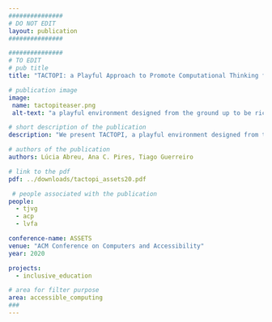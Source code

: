 ```yaml
---
###############
# DO NOT EDIT
layout: publication
###############

###############
# TO EDIT
# pub title
title: "TACTOPI: a Playful Approach to Promote Computational Thinking for Visually Impaired Children"

# publication image
image:
 name: tactopiteaser.png
 alt-text: "a playful environment designed from the ground up to be rich in both its story (a nautical game) and its mechanics (e.g., a physical robot-boat controlled with a 3D printed wheel), tailored to promote computational thinking" # provide a short description for the image #a11y

# short description of the publication
description: "We present TACTOPI, a playful environment designed from the ground up to be rich in both its story (a nautical game) and its mechanics (e.g., a physical robot-boat controlled with a 3D printed wheel), tailored to promote computational thinking at different levels (4 to 8 years old). This poster intends to provoke discussion and motivate accessibility researchers that are interested in computational thinking to make playfulness a priority."

# authors of the publication
authors: Lúcia Abreu, Ana C. Pires, Tiago Guerreiro

# link to the pdf
pdf: ../downloads/tactopi_assets20.pdf

 # people associated with the publication
people:
  - tjvg
  - acp
  - lvfa

conference-name: ASSETS
venue: "ACM Conference on Computers and Accessibility"
year: 2020

projects:
  - inclusive_education

# area for filter purpose
area: accessible_computing
###
---
```

